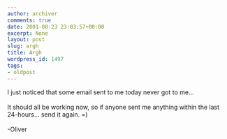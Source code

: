 ```yaml
---
author: archiver
comments: true
date: 2001-08-23 23:03:57+00:00
excerpt: None
layout: post
slug: argh
title: Argh
wordpress_id: 1497
tags:
- oldpost
---
```


I just noticed that some email sent to me today never got to me...<br /><br />It should all be working now, so if anyone sent me anything within the last 24-hours... send it again. =)<br /><br />-Oliver